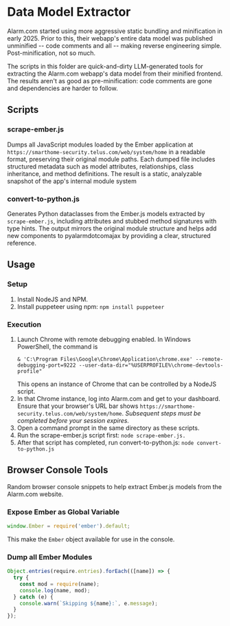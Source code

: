 # Data Model Extractor

Alarm.com started using more aggressive static bundling and minification in early 2025. Prior to this, their webapp's entire data model was published unminified -- code comments and all -- making reverse engineering simple. Post-minification, not so much.

The scripts in this folder are quick-and-dirty LLM-generated tools for extracting the Alarm.com webapp's data model from their minified frontend. The results aren't as good as pre-minification: code comments are gone and dependencies are harder to follow.

## Scripts

### scrape-ember.js

Dumps all JavaScript modules loaded by the Ember application at ```https://smarthome-security.telus.com/web/system/home``` in a readable format, preserving their original module paths. Each dumped file includes structured metadata such as model attributes, relationships, class inheritance, and method definitions. The result is a static, analyzable snapshot of the app's internal module system

### convert-to-python.js

Generates Python dataclasses from the Ember.js models extracted by ```scrape-ember.js```, including attributes and stubbed method signatures with type hints. The output mirrors the original module structure and helps add new components to pyalarmdotcomajax by providing a clear, structured reference.

## Usage

### Setup
1. Install NodeJS and NPM.
2. Install puppeteer using npm: ```npm install puppeteer```

### Execution
1. Launch Chrome with remote debugging enabled. In Windows PowerShell, the command is
    ```pwsh
    & 'C:\Program Files\Google\Chrome\Application\chrome.exe' --remote-debugging-port=9222 --user-data-dir="%USERPROFILE%\chrome-devtools-profile"
    ```
    This opens an instance of Chrome that can be controlled by a NodeJS script.
2. In that Chrome instance, log into Alarm.com and get to your dashboard. Ensure that your browser's URL bar shows ```https://smarthome-security.telus.com/web/system/home```. _Subsequent steps must be completed before your session expires._
3. Open a command prompt in the same directory as these scripts.
4. Run the scrape-ember.js script first: ```node scrape-ember.js.```
5. After that script has completed, run convert-to-python.js: ```node convert-to-python.js```

## Browser Console Tools

Random browser console snippets to help extract Ember.js models from the Alarm.com website.

### Expose Ember as Global Variable

```js
window.Ember = require('ember').default;
```

This make the ```Ember``` object available for use in the console.

### Dump all Ember Modules

```js
Object.entries(require.entries).forEach(([name]) => {
  try {
    const mod = require(name);
    console.log(name, mod);
  } catch (e) {
    console.warn(`Skipping ${name}:`, e.message);
  }
});
```
